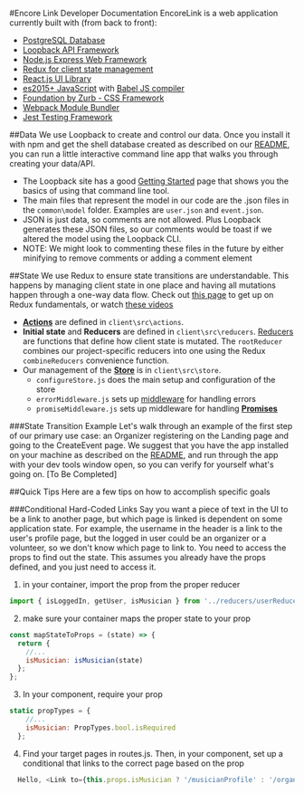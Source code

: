 #Encore Link Developer Documentation
EncoreLink is a web application currently built with (from back to front):

* [PostgreSQL Database](https://www.postgresql.org/)
* [Loopback API Framework](https://loopback.io/)
* [Node.js Express Web Framework](http://expressjs.com/)
* [Redux for client state management](http://redux.js.org/)
* [React.js UI Library](https://facebook.github.io/react/)
* [es2015+ JavaScript](https://babeljs.io/docs/learn-es2015/) with [Babel JS compiler](https://babeljs.io/)
* [Foundation by Zurb - CSS Framework](http://foundation.zurb.com/)
* [Webpack Module Bundler](https://webpack.github.io/)
* [Jest Testing Framework](https://facebook.github.io/jest/)

##Data
We use Loopback to create and control our data. Once you install it with npm and get the shell database created as described on our [README](README.md), you can run a little interactive command line app that walks you through creating your data/API.

* The Loopback site has a good [Getting Started](http://loopback.io/getting-started/) page that shows you the basics of using that command line tool.
* The main files that represent the model in our code are the .json files in the `common\model` folder. Examples are `user.json` and `event.json`.
* JSON is just data, so comments are not allowed. Plus Loopback generates these JSON files, so our comments would be toast if we altered the model using the Loopback CLI.
 * NOTE: We might look to commenting these files in the future by either minifying to remove comments or adding a comment element

##State
We use Redux to ensure state transitions are understandable. This happens by managing client state in one place and having all mutations happen through a one-way data flow. Check out [this page](http://redux.js.org/docs/introduction/index.html) to get up on Redux fundamentals, or watch [these videos](https://egghead.io/courses/getting-started-with-redux)

* **[Actions](http://redux.js.org/docs/basics/Actions.html)** are defined in `client\src\actions`.
* **Initial state** and **Reducers** are defined in `client\src\reducers`. [Reducers](http://redux.js.org/docs/basics/Reducers.html) are functions that define how client state is mutated. The `rootReducer` combines our project-specific reducers into one using the Redux `combineReducers` convenience function.
* Our management of the **[Store](http://redux.js.org/docs/basics/Store.html)** is in `client\src\store`.
   * `configureStore.js` does the main setup and configuration of the store
   * `errorMiddleware.js` sets up [middleware](http://redux.js.org/docs/advanced/Middleware.html) for handling errors
   * `promiseMiddleware.js` sets up middleware for handling **[Promises](http://redux.js.org/docs/advanced/AsyncFlow.html)**

###State Transition Example
Let's walk through an example of the first step of our primary use case: an Organizer registering on the Landing page and going to the CreateEvent page.
We suggest that you have the app installed on your machine as described on the [README](README.md), and run through the app with your dev tools window open,
so you can verify for yourself what's going on. [To Be Completed]

##Quick Tips
Here are a few tips on how to accomplish specific goals

###Conditional Hard-Coded Links
Say you want a piece of text in the UI to be a link to another page, but which page is linked is dependent on some application state.
For example, the username in the header is a link to the user's profile page, but the logged in user could be an organizer or a volunteer,
so we don't know which page to link to. You need to access the props to find out the state. This assumes you already have the props defined,
and you just need to access it.

1. in your container, import the prop from the proper reducer
```JavaScript
import { isLoggedIn, getUser, isMusician } from '../reducers/userReducer';
```

2. make sure your container maps the proper state to your prop
```JavaScript
const mapStateToProps = (state) => {
  return {
    //...
    isMusician: isMusician(state)
  };
};
```

3. In your component, require your prop
```JavaScript
static propTypes = {
    //...
    isMusician: PropTypes.bool.isRequired
  };
```

4. Find your target pages in routes.js. Then, in your component, set up a conditional that links to the correct page based on the prop
```JavaScript
  Hello, <Link to={this.props.isMusician ? '/musicianProfile' : '/organizerProfile'}>{this.props.user.email}</Link>
```
